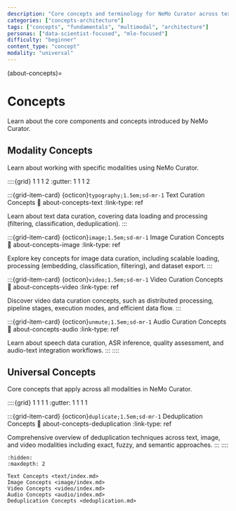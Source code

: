 ```yaml
---
description: "Core concepts and terminology for NeMo Curator across text, image, video, and audio data curation modalities"
categories: ["concepts-architecture"]
tags: ["concepts", "fundamentals", "multimodal", "architecture"]
personas: ["data-scientist-focused", "mle-focused"]
difficulty: "beginner"
content_type: "concept"
modality: "universal"
---
```


(about-concepts)=
# Concepts

Learn about the core components and concepts introduced by NeMo Curator.

## Modality Concepts

Learn about working with specific modalities using NeMo Curator.

::::{grid} 1 1 1 2
:gutter: 1 1 1 2

:::{grid-item-card} {octicon}`typography;1.5em;sd-mr-1` Text Curation Concepts
:link: about-concepts-text
:link-type: ref

Learn about text data curation, covering data loading and processing (filtering, classification, deduplication).
:::

:::{grid-item-card} {octicon}`image;1.5em;sd-mr-1` Image Curation Concepts
:link: about-concepts-image
:link-type: ref

Explore key concepts for image data curation, including scalable loading, processing (embedding, classification, filtering), and dataset export.
:::

:::{grid-item-card} {octicon}`video;1.5em;sd-mr-1` Video Curation Concepts
:link: about-concepts-video
:link-type: ref

Discover video data curation concepts, such as distributed processing, pipeline stages, execution modes, and efficient data flow.
:::

:::{grid-item-card} {octicon}`unmute;1.5em;sd-mr-1` Audio Curation Concepts
:link: about-concepts-audio
:link-type: ref

Learn about speech data curation, ASR inference, quality assessment, and audio-text integration workflows.
:::
::::

## Universal Concepts

Core concepts that apply across all modalities in NeMo Curator.

::::{grid} 1 1 1 1
:gutter: 1 1 1 1

:::{grid-item-card} {octicon}`duplicate;1.5em;sd-mr-1` Deduplication Concepts
:link: about-concepts-deduplication
:link-type: ref

Comprehensive overview of deduplication techniques across text, image, and video modalities including exact, fuzzy, and semantic approaches.
:::
::::

```{toctree}
:hidden:
:maxdepth: 2

Text Concepts <text/index.md>
Image Concepts <image/index.md>
Video Concepts <video/index.md>
Audio Concepts <audio/index.md>
Deduplication Concepts <deduplication.md>
```
